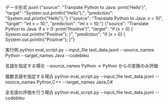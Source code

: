 データ形式
jsonl
{"source": "Translate Python to Java: print('Hello')", "target": "System.out.println(\"Hello\");", "prediction": "System.out.println(\"Hello\");"}
{"source": "Translate Python to Java: x = 10", "target": "int x = 10;", "prediction": "int x = 10;"}
{"source": "Translate Python to Java: if x > 0: print('Positive')", "target": "if (x > 0) { System.out.println(\"Positive\"); }", "prediction": "if (x > 0) { System.out.println(\"Positive\"); }"}



実行例
python eval_script.py --input_file test_data.jsonl --source_names Python --target_names Java --codebleu

言語を指定する場合
--source_names Python → Python からの変換のみ評価


複数言語を指定する場合
python eval_script.py --input_file test_data.jsonl --source_names Python,C++ --target_names Java,C#

全言語の評価を行う場合
python eval_script.py --input_file test_data.jsonl --codebleu

